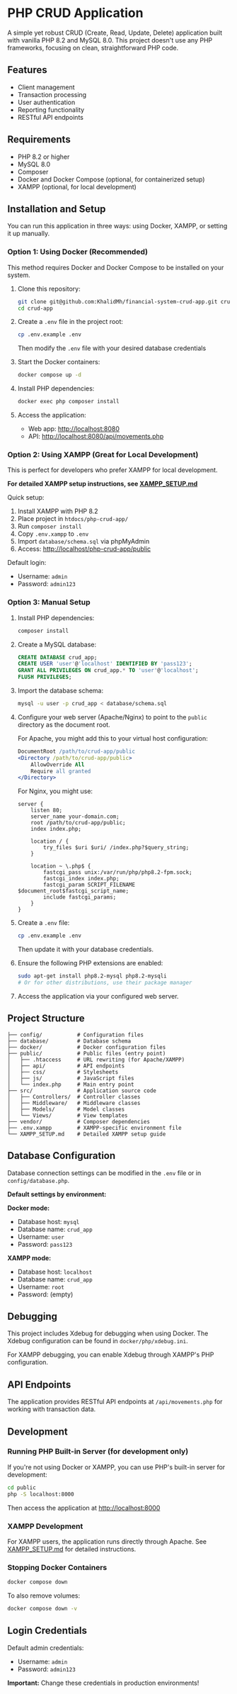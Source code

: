 # PHP CRUD Application

A simple yet robust CRUD (Create, Read, Update, Delete) application built with vanilla PHP 8.2 and MySQL 8.0. This project doesn't use any PHP frameworks, focusing on clean, straightforward PHP code.

## Features

- Client management
- Transaction processing
- User authentication
- Reporting functionality
- RESTful API endpoints

## Requirements

- PHP 8.2 or higher
- MySQL 8.0
- Composer
- Docker and Docker Compose (optional, for containerized setup)
- XAMPP (optional, for local development)

## Installation and Setup

You can run this application in three ways: using Docker, XAMPP, or setting it up manually.

### Option 1: Using Docker (Recommended)

This method requires Docker and Docker Compose to be installed on your system.

1. Clone this repository:
   ```bash
   git clone git@github.com:KhalidMh/financial-system-crud-app.git crud-app
   cd crud-app
   ```

2. Create a `.env` file in the project root:
   ```bash
   cp .env.example .env
   ```
   Then modify the `.env` file with your desired database credentials

3. Start the Docker containers:
   ```bash
   docker compose up -d
   ```

4. Install PHP dependencies:
   ```bash
   docker exec php composer install
   ```

5. Access the application:
   - Web app: [http://localhost:8080](http://localhost:8080)
   - API: [http://localhost:8080/api/movements.php](http://localhost:8080/api/movements.php)

### Option 2: Using XAMPP (Great for Local Development)

This is perfect for developers who prefer XAMPP for local development.

**For detailed XAMPP setup instructions, see [XAMPP_SETUP.md](XAMPP_SETUP.md)**

Quick setup:
1. Install XAMPP with PHP 8.2
2. Place project in `htdocs/php-crud-app/`
3. Run `composer install`
4. Copy `.env.xampp` to `.env`
5. Import `database/schema.sql` via phpMyAdmin
6. Access: [http://localhost/php-crud-app/public](http://localhost/php-crud-app/public)

Default login:
- Username: `admin`
- Password: `admin123`

### Option 3: Manual Setup

1. Install PHP dependencies:
   ```bash
   composer install
   ```

2. Create a MySQL database:
   ```sql
   CREATE DATABASE crud_app;
   CREATE USER 'user'@'localhost' IDENTIFIED BY 'pass123';
   GRANT ALL PRIVILEGES ON crud_app.* TO 'user'@'localhost';
   FLUSH PRIVILEGES;
   ```

3. Import the database schema:
   ```bash
   mysql -u user -p crud_app < database/schema.sql
   ```

4. Configure your web server (Apache/Nginx) to point to the `public` directory as the document root.

   For Apache, you might add this to your virtual host configuration:
   ```apache
   DocumentRoot /path/to/crud-app/public
   <Directory /path/to/crud-app/public>
       AllowOverride All
       Require all granted
   </Directory>
   ```

   For Nginx, you might use:
   ```nginx
   server {
       listen 80;
       server_name your-domain.com;
       root /path/to/crud-app/public;
       index index.php;

       location / {
           try_files $uri $uri/ /index.php?$query_string;
       }

       location ~ \.php$ {
           fastcgi_pass unix:/var/run/php/php8.2-fpm.sock;
           fastcgi_index index.php;
           fastcgi_param SCRIPT_FILENAME $document_root$fastcgi_script_name;
           include fastcgi_params;
       }
   }
   ```

5. Create a `.env` file:
   ```bash
   cp .env.example .env
   ```
   Then update it with your database credentials.

6. Ensure the following PHP extensions are enabled:
   ```bash
   sudo apt-get install php8.2-mysql php8.2-mysqli
   # Or for other distributions, use their package manager
   ```

7. Access the application via your configured web server.

## Project Structure

```
├── config/           # Configuration files
├── database/         # Database schema
├── docker/           # Docker configuration files
├── public/           # Public files (entry point)
│   ├── .htaccess     # URL rewriting (for Apache/XAMPP)
│   ├── api/          # API endpoints
│   ├── css/          # Stylesheets
│   ├── js/           # JavaScript files
│   └── index.php     # Main entry point
├── src/              # Application source code
│   ├── Controllers/  # Controller classes
│   ├── Middleware/   # Middleware classes
│   ├── Models/       # Model classes
│   └── Views/        # View templates
├── vendor/           # Composer dependencies
├── .env.xampp        # XAMPP-specific environment file
└── XAMPP_SETUP.md    # Detailed XAMPP setup guide
```

## Database Configuration

Database connection settings can be modified in the `.env` file or in `config/database.php`. 

**Default settings by environment:**

**Docker mode:**
- Database host: `mysql`
- Database name: `crud_app`
- Username: `user`
- Password: `pass123`

**XAMPP mode:**
- Database host: `localhost`
- Database name: `crud_app`
- Username: `root`
- Password: (empty)

## Debugging

This project includes Xdebug for debugging when using Docker. The Xdebug configuration can be found in `docker/php/xdebug.ini`.

For XAMPP debugging, you can enable Xdebug through XAMPP's PHP configuration.

## API Endpoints

The application provides RESTful API endpoints at `/api/movements.php` for working with transaction data.

## Development

### Running PHP Built-in Server (for development only)

If you're not using Docker or XAMPP, you can use PHP's built-in server for development:

```bash
cd public
php -S localhost:8000
```

Then access the application at [http://localhost:8000](http://localhost:8000)

### XAMPP Development

For XAMPP users, the application runs directly through Apache. See [XAMPP_SETUP.md](XAMPP_SETUP.md) for detailed instructions.

### Stopping Docker Containers

```bash
docker compose down
```

To also remove volumes:
```bash
docker compose down -v
```

## Login Credentials

Default admin credentials:
- Username: `admin`
- Password: `admin123`

**Important:** Change these credentials in production environments!

